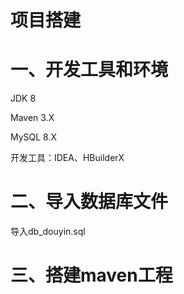 # 项目搭建

# 一、开发工具和环境

JDK 8

Maven 3.X

MySQL 8.X

开发工具：IDEA、HBuilderX

# 二、导入数据库文件

导入db_douyin.sql

# 三、搭建maven工程



